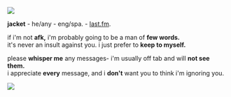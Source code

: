 ![](https://i.imgur.com/vDrXk8I.gif)

**jacket** - he/any - eng/spa. - [last.fm](https://www.last.fm/user/byleth_eisner).

if i'm not **afk,** i'm probably going to be a man of **few words.**   
it's never an insult against you. i just prefer to **keep to myself.**

please **whisper me** any messages- i'm usually off tab and will **not see them.**   
i appreciate **every** message, and i **don't** want you to think i'm ignoring you.

![](https://i.imgur.com/2qGxEsJ.png)
